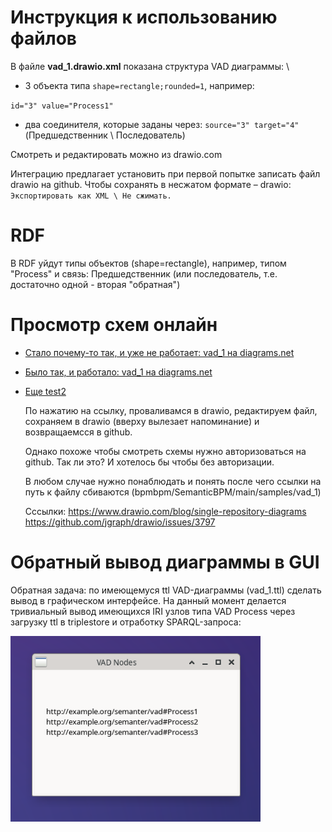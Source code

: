 # Инструкция к использованию файлов

В файле **vad_1.drawio.xml** показана структура VAD диаграммы: \

- 3 объекта типа `shape=rectangle;rounded=1`, например:

`id="3" value="Process1"`

- два соединителя, которые заданы через: `source="3" target="4"` (Предшедственник \ Последователь)

Смотреть и редактировать можно из drawio.com

Интеграцию предлагает установить при первой попытке записать файл drawio на github.
Чтобы сохранять в несжатом формате – drawio: `Экспортировать как XML \ Не сжимать. `

# RDF

В RDF уйдут типы объектов (shape=rectangle), например, типом "Process" и связь: Предшедственник (или последователь, т.е. достаточно одной - вторая "обратная")

# Просмотр схем онлайн

- [Стало почему-то так, и уже не работает: vad_1 на diagrams.net](https://app.diagrams.net/?src=about#Hbpmbpm%2FSemanticBPM%2Fmain%2FVAD-LD-drawio%2FfileUTF_v1_xml2.drawio.xml#%7B%22pageId%22%3A%228ce9d11a-91a2-4d17-14d8-a56ed91bf033%22%7D)
  
- [Было так, и работало: vad_1 на diagrams.net](https://app.diagrams.net/?src=about#Hbpmbpm%2FSemanticBPM%2Fmain%2Fsamples%2Fvad_1%2Fvad_1.drawio)
  
- [Еще test2](https://app.diagrams.net/?src=about#Hbpmbpm%2FSemanticBPM%2Fmain%2Fsamples%2Fvad_1%2Ftest2.drawio)

  По нажатию на ссылку, проваливамся в drawio, редактируем файл, сохраняем в drawio (вверху вылезает напоминание) и возвращаемсся в github.
   
  Однако похоже чтобы смотреть схемы нужно авторизоваться на github. Так ли это? И хотелось бы чтобы без авторизации.

  В любом случае нужно понаблюдать и понять после чего ссылки на путь к файлу сбиваются (bpmbpm/SemanticBPM/main/samples/vad_1)

  Cссылки:
  https://www.drawio.com/blog/single-repository-diagrams
  https://github.com/jgraph/drawio/issues/3797
  
# Обратный вывод диаграммы в GUI

Обратная задача: по имеющемуся ttl VAD-диаграммы (vad_1.ttl) сделать вывод в графическом интерфейсе. На данный момент делается тривиальный вывод имеющихся IRI узлов типа VAD Process через загрузку ttl в triplestore и отработку SPARQL-запроса:

<img src="gui_output_1.png" width="400" />
